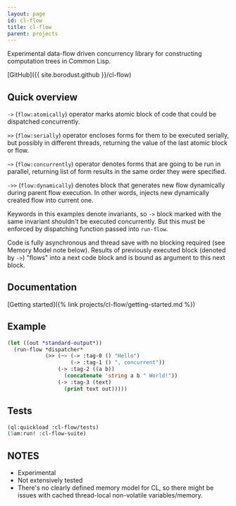 ```yaml
---
layout: page
id: cl-flow
title: cl-flow
parent: projects
---
```

Experimental data-flow driven concurrency library for constructing computation trees in Common Lisp.

[GitHub]({{ site.borodust.github }}/cl-flow)


## Quick overview

`->` (`flow:atomically`) operator marks atomic block of code that could be dispatched
concurrently.

`>>` (`flow:serially`) operator encloses forms for them to be executed serially, but possibly in
different threads, returning the value of the last atomic block or flow.

`~>` (`flow:concurrently`) operator denotes forms that are going to be run in parallel, returning
list of form results in the same order they were specified.

`->>` (`flow:dynamically`) denotes block that generates new flow dynamically during parent flow
execution. In other words, injects new dynamically created flow into current one.


Keywords in this examples denote invariants, so `->` block marked with the same invariant
shouldn't be executed concurrently. But this must be enforced by dispatching function passed
into `run-flow`.

Code is fully asynchronous and thread save with no blocking required (see Memory Model note
below). Results of previously executed block (denoted by `->`) "flows" into a next code block
and is bound as argument to this next block.

## Documentation
[Getting started]({% link projects/cl-flow/getting-started.md %})


## Example

```lisp
(let ((out *standard-output*))
  (run-flow *dispatcher*
            (>> (~> (-> :tag-0 () "Hello")
                    (-> :tag-1 () ", concurrent"))
                (-> :tag-2 ((a b))
                  (concatenate 'string a b " World!"))
                (-> :tag-3 (text)
                  (print text out)))))
```

## Tests

```lisp
(ql:quickload :cl-flow/tests)
(5am:run! :cl-flow-suite)
```

## NOTES
- Experimental
- Not extensively tested
- There's no clearly defined memory model for CL, so there might be issues with cached
  thread-local non-volatile variables/memory.
